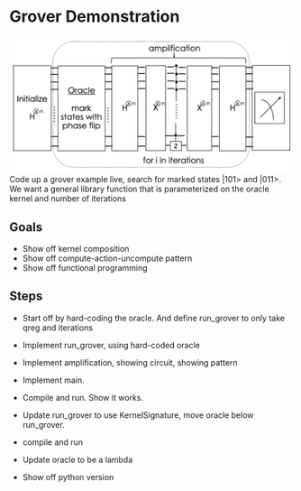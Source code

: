 # Grover Demonstration
![circuit](grover_circuit.png)
Code up a grover example live, search for marked states |101> and |011>. We want a general library function that is parameterized on the 
oracle kernel and number of iterations

## Goals
* Show off kernel composition
* Show off compute-action-uncompute pattern
* Show off functional programming

## Steps
* Start off by hard-coding the oracle. And define run_grover to only take qreg and iterations
* Implement run_grover, using hard-coded oracle
* Implement amplification, showing circuit, showing pattern
* Implement main. 
* Compile and run. Show it works.

* Update run_grover to use KernelSignature, move oracle below run_grover.
* compile and run

* Update oracle to be a lambda

* Show off python version